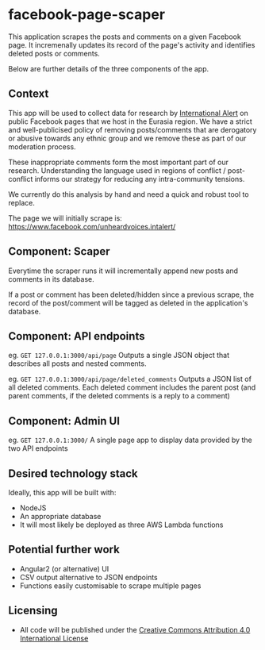# facebook-page-scaper
This application scrapes the posts and comments on a given Facebook page. It incremenally updates its record of the page's activity and identifies deleted posts or comments.

Below are further details of the three components of the app. 

## Context
This app will be used to collect data for research by [International Alert](http://www.international-alert.org) on public Facebook pages that we host in the Eurasia region. We have a strict and well-publicised policy of removing posts/comments that are derogatory or abusive towards any ethnic group and we remove these as part of our moderation process. 

These inappropriate comments form the most important part of our research. Understanding the language used in regions of conflict / post-conflict informs our strategy for reducing any intra-community tensions.

We currently do this analysis by hand and need a quick and robust tool to replace.

The page we will initially scrape is: https://www.facebook.com/unheardvoices.intalert/

## Component: Scaper
Everytime the scraper runs it will incrementally append new posts and comments in its database. 

If a post or comment has been deleted/hidden since a previous scrape, the record of the post/comment will be tagged as deleted in the application's database.

## Component: API endpoints

eg. `GET 127.0.0.1:3000/api/page` 
Outputs a single JSON object that describes all posts and nested comments.

eg. `GET 127.0.0.1:3000/api/page/deleted_comments`
Outputs a JSON list of all deleted comments. Each deleted comment includes the parent post (and parent comments, if the deleted comments is a reply to a comment)

## Component: Admin UI
eg. `GET 127.0.0.1:3000/`
A single page app to display data provided by the two API endpoints

## Desired technology stack
Ideally, this app will be built with:
- NodeJS
- An appropriate database
- It will most likely be deployed as three AWS Lambda functions

## Potential further work
- Angular2 (or alternative) UI
- CSV output alternative to JSON endpoints
- Functions easily customisable to scrape multiple pages

## Licensing
- All code will be published under the [Creative Commons Attribution 4.0 International License](https://creativecommons.org/licenses/by/4.0/)
